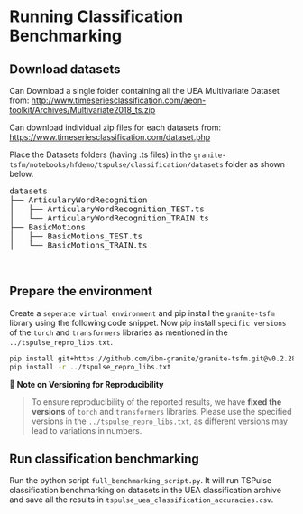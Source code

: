 # Running Classification Benchmarking
## Download datasets

Can Download a single folder containing all the UEA Multivariate Dataset from: http://www.timeseriesclassification.com/aeon-toolkit/Archives/Multivariate2018_ts.zip

Can download individual zip files for each datasets from: https://www.timeseriesclassification.com/dataset.php

Place the Datasets folders (having .ts files) in the `granite-tsfm/notebooks/hfdemo/tspulse/classification/datasets` folder as shown below.

<pre>
datasets
├── ArticularyWordRecognition
│   ├── ArticularyWordRecognition_TEST.ts
│   └── ArticularyWordRecognition_TRAIN.ts
├── BasicMotions
│   ├── BasicMotions_TEST.ts
│   └── BasicMotions_TRAIN.ts


</pre> 

## Prepare the environment 

Create a `seperate virtual environment` and pip install the `granite-tsfm` library using the following code snippet. Now pip install `specific versions` of the `torch` and `transformers` libraries as mentioned in the `../tspulse_repro_libs.txt`.

```bash
pip install git+https://github.com/ibm-granite/granite-tsfm.git@v0.2.28
pip install -r ../tspulse_repro_libs.txt
```
📌 **Note on Versioning for Reproducibility**
>
> To ensure reproducibility of the reported results, we have **fixed the versions** of `torch` and `transformers` libraries. Please use the specified versions in the `../tspulse_repro_libs.txt`, as different versions may lead to variations in numbers.

## Run classification benchmarking
Run the python script `full_benchmarking_script.py`. It will run TSPulse classification benchmarking on datasets in the UEA classification archive and save all the results in `tspulse_uea_classification_accuracies.csv`.